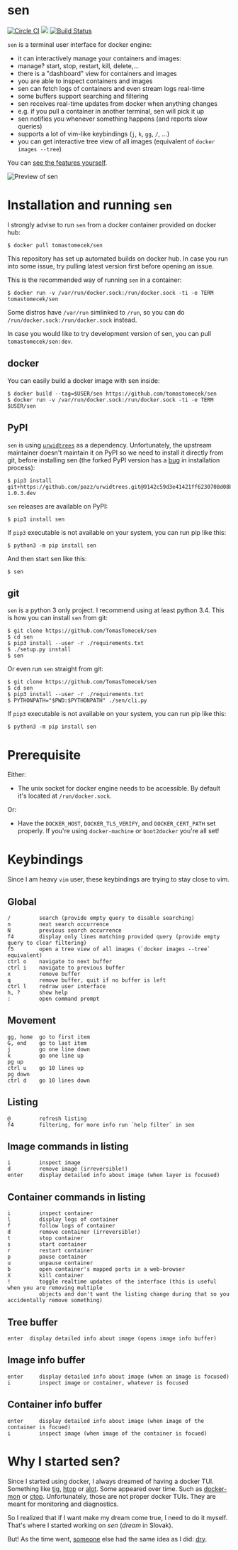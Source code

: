 # sen

[![Circle CI](https://circleci.com/gh/TomasTomecek/sen.svg?style=svg)](https://circleci.com/gh/TomasTomecek/sen)
[![](https://images.microbadger.com/badges/image/tomastomecek/sen.svg)](https://microbadger.com/images/tomastomecek/sen "Get your own image badge on microbadger.com")
[![Build Status](https://travis-ci.org/TomasTomecek/sen.svg?branch=master)](https://travis-ci.org/TomasTomecek/sen)


`sen` is a terminal user interface for docker engine:
 * it can interactively manage your containers and images:
  * manage? start, stop, restart, kill, delete,...
 * there is a "dashboard" view for containers and images
 * you are able to inspect containers and images
 * sen can fetch logs of containers and even stream logs real-time
 * some buffers support searching and filtering
 * sen receives real-time updates from docker when anything changes
  * e.g. if you pull a container in another terminal, sen will pick it up
 * sen notifies you whenever something happens (and reports slow queries)
 * supports a lot of vim-like keybindings (`j`, `k`, `gg`, `/`, ...)
 * you can get interactive tree view of all images (equivalent of `docker images --tree`)

You can [see the features yourself](/docs/features.md).

![Preview of sen](/data/sen-preview.gif)

# Installation and running `sen`

I strongly advise to run `sen` from a docker container provided on docker hub:

```
$ docker pull tomastomecek/sen
```

This repository has set up automated builds on docker hub. In case you run into some issue, try pulling latest version first before opening an issue.

This is the recommended way of running `sen` in a container:

```
$ docker run -v /var/run/docker.sock:/run/docker.sock -ti -e TERM tomastomecek/sen
```

Some distros have `/var/run` simlinked to `/run`, so you can do `/run/docker.sock:/run/docker.sock` instead.

In case you would like to try development version of sen, you can pull `tomastomecek/sen:dev`.


## docker

You can easily build a docker image with sen inside:

```
$ docker build --tag=$USER/sen https://github.com/tomastomecek/sen
$ docker run -v /var/run/docker.sock:/run/docker.sock -ti -e TERM $USER/sen
```


## PyPI

`sen` is using [`urwidtrees`](https://github.com/pazz/urwidtrees) as a dependency. Unfortunately, the upstream
maintainer doesn't maintain it on PyPI so we need to install it directly from
git, before installing sen (the forked PyPI version has a [bug](https://github.com/TomasTomecek/sen/issues/128) in
installation process):

```
$ pip3 install git+https://github.com/pazz/urwidtrees.git@9142c59d3e41421ff6230708d08b6a134e0a8eed#egg=urwidtrees-1.0.3.dev
```

`sen` releases are available on PyPI:

```
$ pip3 install sen
```

If `pip3` executable is not available on your system, you can run pip like this:

```
$ python3 -m pip install sen
```

And then start sen like this:

```
$ sen
```


## git

`sen` is a python 3 only project. I recommend using at least python 3.4. This is how you can install `sen` from git:

```
$ git clone https://github.com/TomasTomecek/sen
$ cd sen
$ pip3 install --user -r ./requirements.txt
$ ./setup.py install
$ sen
```

Or even run `sen` straight from git:

```
$ git clone https://github.com/TomasTomecek/sen
$ cd sen
$ pip3 install --user -r ./requirements.txt
$ PYTHONPATH="$PWD:$PYTHONPATH" ./sen/cli.py
```

If `pip3` executable is not available on your system, you can run pip like this:

```
$ python3 -m pip install sen
```


# Prerequisite

Either:

* The unix socket for docker engine needs to be accessible. By default it's located at `/run/docker.sock`.

Or:

* Have the `DOCKER_HOST`, `DOCKER_TLS_VERIFY`, and `DOCKER_CERT_PATH` set properly.  If you're using `docker-machine` or `boot2docker` you're all set!


# Keybindings

Since I am heavy `vim` user, these keybindings are trying to stay close to vim.


## Global

```
/         search (provide empty query to disable searching)
n         next search occurrence
N         previous search occurrence
f4        display only lines matching provided query (provide empty query to clear filtering)
f5        open a tree view of all images (`docker images --tree` equivalent)
ctrl o    navigate to next buffer
ctrl i    navigate to previous buffer
x         remove buffer
q         remove buffer, quit if no buffer is left
ctrl l    redraw user interface
h, ?      show help
:         open command prompt
```

## Movement

```
gg, home  go to first item
G, end    go to last item
j         go one line down
k         go one line up
pg up
ctrl u    go 10 lines up
pg down
ctrl d    go 10 lines down
```

## Listing

```
@         refresh listing
f4        filtering, for more info run `help filter` in sen
```

## Image commands in listing

```
i         inspect image
d         remove image (irreversible!)
enter     display detailed info about image (when layer is focused)
```

## Container commands in listing

```
i         inspect container
l         display logs of container
f         follow logs of container
d         remove container (irreversible!)
t         stop container
s         start container
r         restart container
p         pause container
u         unpause container
b         open container's mapped ports in a web-browser
X         kill container
!         toggle realtime updates of the interface (this is useful when you are removing multiple
          objects and don't want the listing change during that so you accidentally remove something)
```

## Tree buffer

```
enter  display detailed info about image (opens image info buffer)
```

## Image info buffer

```
enter     display detailed info about image (when an image is focused)
i         inspect image or container, whatever is focused
```


## Container info buffer

```
enter     display detailed info about image (when image of the container is focued)
i         inspect image (when image of the container is focued)
```


# Why I started sen?

Since I started using docker, I always dreamed of having a docker TUI. Something like [tig](https://github.com/jonas/tig), [htop](http://hisham.hm/htop/) or [alot](https://github.com/pazz/alot). Some appeared over time. Such as [docker-mon](https://github.com/icecrime/docker-mon) or [ctop](https://github.com/yadutaf/ctop). Unfortunately, those are not proper docker TUIs. They are meant for monitoring and diagnostics.

So I realized that if I want make my dream come true, I need to do it myself. That's where I started working on *sen* (*dream* in Slovak).

But! As the time went, [someone](https://github.com/moncho) else had the same idea as I did: [dry](https://github.com/moncho/dry).
